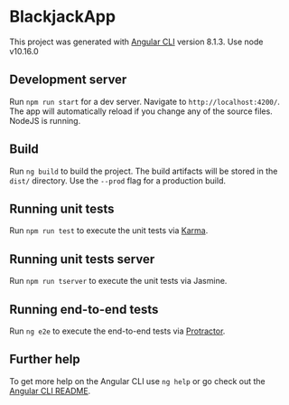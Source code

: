 # BlackjackApp

This project was generated with [Angular CLI](https://github.com/angular/angular-cli) version 8.1.3. Use node v10.16.0

## Development server

Run `npm run start` for a dev server. Navigate to `http://localhost:4200/`. The app will automatically reload if you change any of the source files. NodeJS is running.


## Build

Run `ng build` to build the project. The build artifacts will be stored in the `dist/` directory. Use the `--prod` flag for a production build.

## Running unit tests

Run `npm run test` to execute the unit tests via [Karma](https://karma-runner.github.io).

## Running unit tests server

Run `npm run tserver` to execute the unit tests via Jasmine.

## Running end-to-end tests

Run `ng e2e` to execute the end-to-end tests via [Protractor](http://www.protractortest.org/).

## Further help

To get more help on the Angular CLI use `ng help` or go check out the [Angular CLI README](https://github.com/angular/angular-cli/blob/master/README.md).
